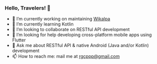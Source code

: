 ### Hello, Travelers! 👋

<!-- 📸 Please say **CHEESE** (with a big smile)! [Freddie Quell](https://en.wikipedia.org/wiki/The_Master_(2012_film)) is taking a photo of you. -->

- 🔭 I’m currently working on maintaining [Wikalpa](https://github.com/rgxcp/wikalpa)
- 🌱 I’m currently learning Kotlin
- 👯 I’m looking to collaborate on RESTful API development
- 🤔 I’m looking for help developing cross-platform mobile apps using Flutter
- 💬 Ask me about RESTful API & native Android (Java and/or Kotlin) development
- 📫 How to reach me: mail me at rgcppp@gmail.com
